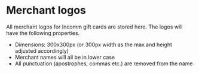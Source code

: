 # Merchant logos

All merchant logos for Incomm gift cards are stored here. The logos will have the following properties.

- Dimensions: 300x300px (or 300px width as the max and height adjusted accordingly)
- Merchant names will all be in lower case
- All punctuation (apostrophes, commas etc.) are removed from the name
